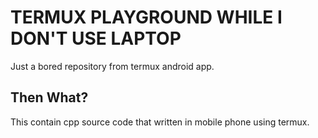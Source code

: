 # TERMUX PLAYGROUND WHILE I DON'T USE LAPTOP

Just a bored repository from termux android app.

## Then What?

This contain cpp source code that written in mobile phone using termux.
